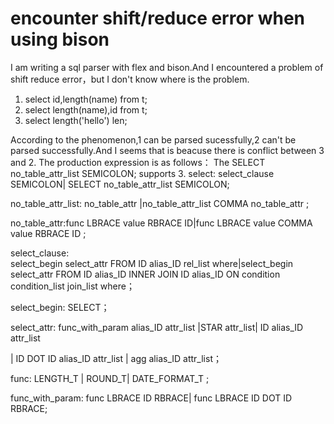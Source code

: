 
# encounter shift/reduce error when using bison

I am writing a sql parser with flex and bison.And I encountered a problem of shift reduce error，but I don't know where is the problem.
1. select id,length(name) from t;
2. select length(name),id from t;
3. select length('hello') len;

According to the phenomenon,1 can be parsed sucessfully,2 can't be parsed successfully.And I seems that is beacuse there is conflict between 3 and 2.
The production expression is as follows：
The SELECT no_table_attr_list SEMICOLON; supports 3.
select: select_clause SEMICOLON| SELECT no_table_attr_list SEMICOLON;

no_table_attr_list:  no_table_attr  |no_table_attr_list COMMA no_table_attr ;  
       
no_table_attr:func LBRACE value RBRACE ID|func LBRACE value COMMA value RBRACE ID ;

select_clause:   
       select_begin select_attr FROM ID alias_ID rel_list where|select_begin select_attr FROM ID alias_ID INNER JOIN ID alias_ID ON condition condition_list join_list where；

select_begin:  SELECT；

select_attr: func_with_param alias_ID attr_list |STAR attr_list| ID alias_ID attr_list

| ID DOT ID alias_ID attr_list | agg alias_ID attr_list；

func:   LENGTH_T  | ROUND_T| DATE_FORMAT_T ;  
  
func_with_param:  func LBRACE ID RBRACE| func LBRACE ID DOT ID RBRACE;


        